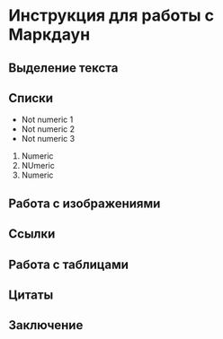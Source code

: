 # Инструкция для работы с Маркдаун

## Выделение текста

## Списки

* Not numeric 1
* Not numeric 2
* Not numeric 3

1. Numeric 
1. NUmeric
1. Numeric


## Работа с изображениями

## Ссылки

## Работа с таблицами

## Цитаты

## Заключение

